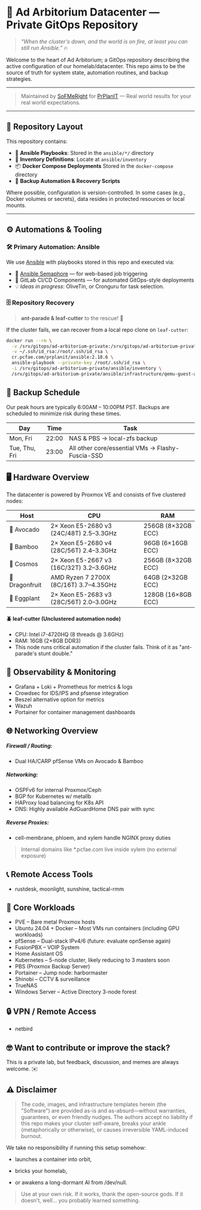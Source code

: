 # 🏰 Ad Arbitorium Datacenter — Private GitOps Repository

> _"When the cluster's down, and the world is on fire, at least you can still run Ansible."_ 🔥

Welcome to the heart of Ad Arbitorium; a GitOps repository describing the active configuration of our homelab/datacenter. This repo aims to be the source of truth for system state, automation routines, and backup strategies.


---

> Maintained by [SoFMeRight](https://github.com/sofmeright) for [PrPlanIT](https://prplanit.com) — Real world results for your real world expectations.

---

## 📂 Repository Layout

This repository contains:

- 🧪 **Ansible Playbooks**: Stored in the `ansible/*/` directory
- 🐧 **Inventory Definitions**: Locate at `ansible/inventory`
- 📦 **Docker Compose Deployments** Stored in the `docker-compose` directory
- 💾 **Backup Automation & Recovery Scripts**

Where possible, configuration is version-controlled. In some cases (e.g., Docker volumes or secrets), data resides in protected resources or local mounts.

---

## ⚙️ Automations & Tooling

### 🛠️ Primary Automation: Ansible

We use [Ansible](https://www.ansible.com/) with playbooks stored in this repo and executed via:

- 🔐 [Ansible Semaphore](https://ansible-semaphore.com/) — for web-based job triggering
- 🐳 GitLab CI/CD Components — for automated GitOps-style deployments
- 💡 *Ideas in progress*: OliveTin, or Cronguru for task selection.

### 🗄️ Repository Recovery

> **ant-parade & leaf-cutter** to the rescue! 🐜

If the cluster fails, we can recover from a local repo clone on `leaf-cutter`:

```bash
docker run --rm \
  -v /srv/gitops/ad-arbitorium-private:/srv/gitops/ad-arbitorium-private \
  -v ~/.ssh/id_rsa:/root/.ssh/id_rsa \
  cr.pcfae.com/prplanit/ansible:2.18.6 \
  ansible-playbook --private-key /root/.ssh/id_rsa \
  -i /srv/gitops/ad-arbitorium-private/ansible/inventory \
  /srv/gitops/ad-arbitorium-private/ansible/infrastructure/qemu-guest-agent-debian.yaml
```
## 📅 Backup Schedule

Our peak hours are typically 6:00AM – 10:00PM PST. Backups are scheduled to minimize risk during these times.

| Day           | Time  | Task                                             |
| ------------- | ----- | ------------------------------------------------ |
| Mon, Fri      | 22:00 | NAS & PBS → local-zfs backup                     |
| Tue, Thu, Fri | 23:00 | All other core/essential VMs → Flashy-Fuscia-SSD |

## 🖥️ Hardware Overview

The datacenter is powered by Proxmox VE and consists of five clustered nodes:

| Host           | CPU                                     | RAM                |
| -------------- | --------------------------------------- | ------------------ |
| 🥑 Avocado     | 2× Xeon E5-2680 v3 (24C/48T) 2.5–3.3GHz | 256GB (8×32GB ECC) |
| 🎍 Bamboo      | 2× Xeon E5-2680 v4 (28C/56T) 2.4–3.3GHz | 96GB (6×16GB ECC)  |
| 🌌 Cosmos      | 2× Xeon E5-2667 v3 (16C/32T) 3.2–3.6GHz | 256GB (8×32GB ECC) |
| 🐉 Dragonfruit | AMD Ryzen 7 2700X (8C/16T) 3.7–4.35GHz  | 64GB (2×32GB ECC)  |
| 🍆 Eggplant    | 2× Xeon E5-2683 v3 (28C/56T) 2.0–3.0GHz | 128GB (16×8GB ECC) |

#### 🪲 leaf-cutter (Unclustered automation node)
- CPU: Intel i7-4720HQ (8 threads @ 3.6GHz)
- RAM: 16GB (2×8GB DDR3)
- This node runs critical automation if the cluster fails. Think of it as "ant-parade's stunt double."

## 🧠 Observability & Monitoring
- Grafana + Loki + Prometheus for metrics & logs
- Crowdsec for IDS/IPS and pfsense integration
- Beszel alternative option for metrics
- Wazuh
- Portainer for container management dashboards

## 🌐 Networking Overview

##### Firewall / Routing: 
- Dual HA/CARP pfSense VMs on Avocado & Bamboo

##### Networking:

- OSPFv6 for internal Proxmox/Ceph
- BGP for Kubernetes w/ metallb
- HAProxy load balancing for K8s API
- DNS: Highly available AdGuardHome DNS pair with sync

##### Reverse Proxies:

- cell-membrane, phloem, and xylem handle NGINX proxy duties
> Internal domains like *.pcfae.com live inside xylem (no external exposure)

## 📞 Remote Access Tools
- rustdesk, moonlight, sunshine, tactical-rmm

## 🧱 Core Workloads
- PVE – Bare metal Proxmox hosts
- Ubuntu 24.04 + Docker – Most VMs run containers (including GPU workloads)
- pfSense – Dual-stack IPv4/6 (future: evaluate opnSense again)
- FusionPBX – VOIP System
- Home Assistant OS
- Kubernetes – 5-node cluster, likely reducing to 3 masters soon
- PBS (Proxmox Backup Server)
- Portainer – Jump node: harbormaster
- Shinobi – CCTV & surveillance
- TrueNAS
- Windows Server – Active Directory 3-node forest

## 🔒 VPN / Remote Access

- netbird

## 🤓 Want to contribute or improve the stack?
This is a private lab, but feedback, discussion, and memes are always welcome. ✉️

## ⚠️ Disclaimer

> The code, images, and infrastructure templates herein (the "Software") are provided as-is and as-absurd—without warranties, guarantees, or even friendly nudges. The authors accept no liability if this repo makes your cluster self-aware, breaks your ankle (metaphorically or otherwise), or causes irreversible YAML-induced burnout.

We take no responsibility if running this setup somehow:

- launches a container into orbit,

- bricks your homelab,

- or awakens a long-dormant AI from /dev/null.

> Use at your own risk. If it works, thank the open-source gods. If it doesn't, well... you probably learned something.
